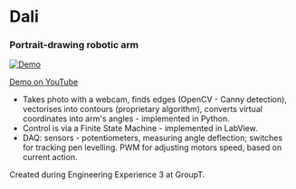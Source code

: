 # Dali
### Portrait-drawing robotic arm

[![Demo](https://i.ytimg.com/vi/iyKnJWMpbK8/0.jpg)](https://youtu.be/iyKnJWMpbK8)

[Demo on YouTube](https://youtu.be/iyKnJWMpbK8)

- Takes photo with a webcam, finds edges (OpenCV - Canny detection), vectorises into contours (proprietary algorithm), converts virtual coordinates into arm's angles - implemented in Python.
- Control is via a Finite State Machine - implemented in LabView.
- DAQ: sensors - potentiometers, measuring angle deflection; switches for tracking pen levelling. PWM for adjusting motors speed, based on current action.

Created during Engineering Experience 3 at GroupT.
